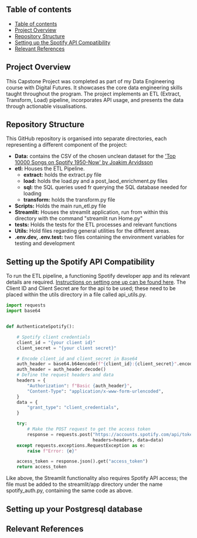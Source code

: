 ## Table of contents

- [Table of contents](#table-of-contents)
- [Project Overview](#project-overview)
- [Repository Structure](#repository-structure)
- [Setting up the Spotify API Compatibility](#setting-up-the-Spotify-API-Compatibility)
- [Relevant References](#relevant-references)

## Project Overview

This Capstone Project was completed as part of my Data Engineering course with Digital Futures. It showcases the core data engineering skills taught throughout the program. The project implements an ETL (Extract, Transform, Load) pipeline, incorporates API usage, and presents the data through actionable visualisations.

## Repository Structure

This GitHub repository is organised into separate directories, each representing a different component of the project:

- **Data:** contains the CSV of the chosen unclean dataset for the ['Top 10000 Songs on Spotify 1950-Now' by Joakim Arvidsson](https://www.kaggle.com/datasets/joebeachcapital/top-10000-spotify-songs-1960-now)
- **etl:** Houses the ETL Pipeline.
  - **extract:** holds the extract.py file
  - **load:** holds the load.py and a post_laod_enrichment.py files
  - **sql:** the SQL queries used fr querying the SQL database needed for loading
  - **transform:** holds the transform.py file
- **Scripts:** Holds the main run_etl.py file
- **Streamlit:** Houses the streamlit application, run from within this directory with the command "streamlit run Home.py"
- **tests:** Holds the tests for the ETL processes and relevant functions
- **Utils:** Hold files regarding general utilities for the different areas.
- **.env.dev, .env.test:** two files containing the environment variables for testing and development

## Setting up the Spotify API Compatibility

To run the ETL pipeline, a functioning Spotify developer app and its relevant details are required. [Instructions on setting one up can be found here](https://developer.spotify.com/documentation/web-api). The Client ID and Client Secret are for the api to be used; these need to be placed within the utils directory in a file called api_utils.py.

```python
import requests
import base64


def AuthenticateSpotify():

    # Spotify client credentials
    client_id = "{your client id}"
    client_secret = "{your client secret}"

    # Encode client_id and client_secret in Base64
    auth_header = base64.b64encode(f"{client_id}:{client_secret}".encode())
    auth_header = auth_header.decode()
    # Define the request headers and data
    headers = {
        "Authorization": f"Basic {auth_header}",
        "Content-Type": "application/x-www-form-urlencoded",
    }
    data = {
        "grant_type": "client_credentials",
    }

    try:
        # Make the POST request to get the access token
        response = requests.post("https://accounts.spotify.com/api/token",
                                 headers=headers, data=data)
    except requests.exceptions.RequestException as e:
        raise f"Error: {e}"

    access_token = response.json().get("access_token")
    return access_token
```
Like above, the Streamlit functionality also requires Spotify API access; the file must be added to the streamlit/app directory under the name spotify_auth.py, containing the same code as above.


## Setting up your Postgresql database



## Relevant References

